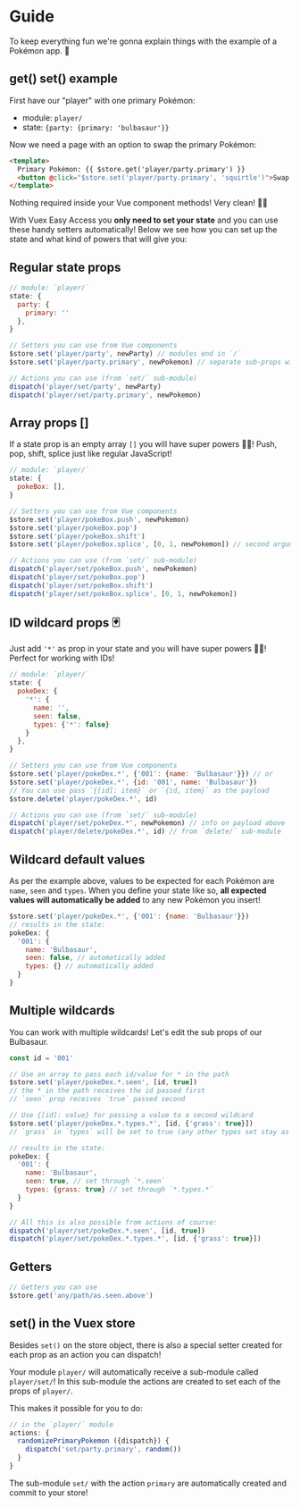 # Guide

To keep everything fun we're gonna explain things with the example of a Pokémon app. 🐞

## get() set() example

First have our "player" with one primary Pokémon:

- module: `player/`
- state: `{party: {primary: 'bulbasaur'}}`

Now we need a page with an option to swap the primary Pokémon:

```html
<template>
  Primary Pokémon: {{ $store.get('player/party.primary') }}
  <button @click="$store.set('player/party.primary', 'squirtle')">Swap for Squirtle!</button>
</template>
```

Nothing required inside your Vue component methods! Very clean! 🏄🏼‍

With Vuex Easy Access you **only need to set your state** and you can use these handy setters automatically! Below we see how you can set up the state and what kind of powers that will give you:

## Regular state props

```js
// module: `player/`
state: {
  party: {
    primary: ''
  },
}

// Setters you can use from Vue components
$store.set('player/party', newParty) // modules end in `/`
$store.set('player/party.primary', newPokemon) // separate sub-props with `.`

// Actions you can use (from `set/` sub-module)
dispatch('player/set/party', newParty)
dispatch('player/set/party.primary', newPokemon)
```

## Array props []

If a state prop is an empty array `[]` you will have super powers 💪🏻! Push, pop, shift, splice just like regular JavaScript!

```js
// module: `player/`
state: {
  pokeBox: [],
}

// Setters you can use from Vue components
$store.set('player/pokeBox.push', newPokemon)
$store.set('player/pokeBox.pop')
$store.set('player/pokeBox.shift')
$store.set('player/pokeBox.splice', [0, 1, newPokemon]) // second argument is an array

// Actions you can use (from `set/` sub-module)
dispatch('player/set/pokeBox.push', newPokemon)
dispatch('player/set/pokeBox.pop')
dispatch('player/set/pokeBox.shift')
dispatch('player/set/pokeBox.splice', [0, 1, newPokemon])
```

## ID wildcard props 🃏

Just add `'*'` as prop in your state and you will have super powers 💪🏻! Perfect for working with IDs!

```js
// module: `player/`
state: {
  pokeDex: {
    '*': {
      name: '',
      seen: false,
      types: {'*': false}
    }
  },
}

// Setters you can use from Vue components
$store.set('player/pokeDex.*', {'001': {name: 'Bulbasaur'}}) // or
$store.set('player/pokeDex.*', {id: '001', name: 'Bulbasaur'})
// You can use pass `{[id]: item}` or `{id, item}` as the payload
$store.delete('player/pokeDex.*', id)

// Actions you can use (from `set/` sub-module)
dispatch('player/set/pokeDex.*', newPokemon) // info on payload above
dispatch('player/delete/pokeDex.*', id) // from `delete/` sub-module
```

## Wildcard default values

As per the example above, values to be expected for each Pokémon are `name`, `seen` and `types`. When you define your state like so, **all expected values will automatically be added** to any new Pokémon you insert!

```js
$store.set('player/pokeDex.*', {'001': {name: 'Bulbasaur'}})
// results in the state:
pokeDex: {
  '001': {
    name: 'Bulbasaur',
    seen: false, // automatically added
    types: {} // automatically added
  }
}
```

## Multiple wildcards

You can work with multiple wildcards! Let's edit the sub props of our Bulbasaur.

```js
const id = '001'

// Use an array to pass each id/value for * in the path
$store.set('player/pokeDex.*.seen', [id, true])
// the * in the path receives the id passed first
// `seen` prop receives `true` passed second

// Use {[id]: value} for passing a value to a second wildcard
$store.set('player/pokeDex.*.types.*', [id, {'grass': true}])
// `grass` in `types` will be set to true (any other types set stay as is!)

// results in the state:
pokeDex: {
  '001': {
    name: 'Bulbasaur',
    seen: true, // set through `*.seen`
    types: {grass: true} // set through `*.types.*`
  }
}

// All this is also possible from actions of course:
dispatch('player/set/pokeDex.*.seen', [id, true])
dispatch('player/set/pokeDex.*.types.*', [id, {'grass': true}])
```

## Getters

```js
// Getters you can use
$store.get('any/path/as.seen.above')
```

## set() in the Vuex store

Besides `set()` on the store object, there is also a special setter created for each prop as an action you can dispatch!

Your module `player/` will automatically receive a sub-module called `player/set/`! In this sub-module the actions are created to set each of the props of `player/`.

This makes it possible for you to do:

```js
// in the `player/` module
actions: {
  randomizePrimaryPokemon ({dispatch}) {
    dispatch('set/party.primary', random())
  }
}
```

The sub-module `set/` with the action `primary` are automatically created and commit to your store!

